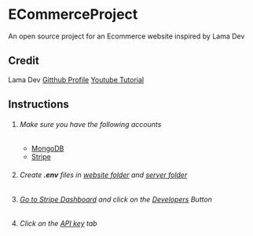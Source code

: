 # ECommerceProject
An open source project for an Ecommerce website inspired by Lama Dev

## Credit
Lama Dev <a href="https://github.com/safak">Gitthub Profile</a> <a href="https://www.youtube.com/watch?v=y66RgYMAgSo">Youtube Tutorial</a>


## Instructions
<ol>
    <li>
        <h6>Make sure you have the following accounts</h6>
        <ul>
            <li><a href="https://mongodb.com">MongoDB</a></li>
            <li><a href="https://stripe.com">Stripe</a></li>
        </ul>
    </li>
    <li>
        <h6>Create <strong>.env</strong> files in <a href="./website">website folder</a> and <a href="./server">server folder</h6>
    </li>
    <li>
        <h6>Go to <a href="https://dashboard.stripe.com/">Stripe Dashboard</a> and click on the <a href="https://dashboard.stripe.com/test/developers">Developers</a> Button</h6>
    </li>
    <li>
        <h6>Click on the <a href="https://dashboard.stripe.com/test/apikeys">API key</a> tab</h6>
    </li>
</ol>

